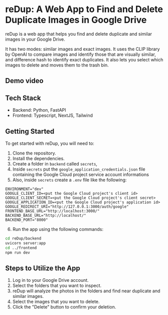 # reDup: A Web App to Find and Delete Duplicate Images in Google Drive

reDup is a web app that helps you find and delete duplicate and similar images in your Google Drive. 

It has two modes: similar images and exact images. It uses the CLIP library by OpenAI to compare images and identify those that are visually similar, and difference hash to identify exact duplicates.
It also lets you select which images to delete and moves them to the trash bin.

## Demo video

## Tech Stack
* Backend: Python, FastAPI
* Frontend: Typescript, NextJS, Tailwind

## Getting Started

To get started with reDup, you will need to:

1. Clone the repository.
2. Install the dependencies.
3. Create a folder in `backend` called `secrets`,
4. Inside `secrets` put the `google_application_credentials.json` file containing the Google Cloud project service account informations
5. Also, inside `secrets` create a `.env` file like the following:

```
ENVIRONMENT="dev"
GOOGLE_CLIENT_ID=<put the Google Cloud project's client id>
GOOGLE_CLIENT_SECRET=<put the Google Cloud project's client secret>
GOOGLE_APPLICATION_ID=<put the Google Cloud project's application id>
GOOGLE_REDIRECT_URI="http://127.0.0.1:3000/auth/google"
FRONTEND_BASE_URL="http://localhost:3000/"
BACKEND_BASE_URL="http://localhost/"
BACKEND_PORT="8000"
```

6. Run the app using the following commands:

```bash
cd reDup/backend
uvicorn server:app
cd ../frontend
npm run dev
```

## Steps to Utilize the App

1. Log in to your Google Drive account.
2. Select the folders that you want to inspect.
3. reDup will analyze the photos in the folders and find near duplicate and similar images.
4. Select the images that you want to delete.
5. Click the "Delete" button to confirm your deletion.
